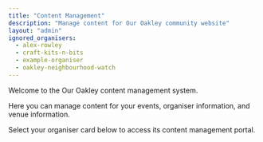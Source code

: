 ```yaml
---
title: "Content Management"
description: "Manage content for Our Oakley community website"
layout: "admin"
ignored_organisers:
  - alex-rowley
  - craft-kits-n-bits
  - example-organiser
  - oakley-neighbourhood-watch
---
```


Welcome to the Our Oakley content management system.

Here you can manage content for your events, organiser information, and venue information.

Select your organiser card below to access its content management portal.
